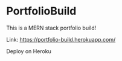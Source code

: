 # PortfolioBuild
This is a MERN stack portfolio build!

Link: https://portfolio-build.herokuapp.com/

Deploy on Heroku
